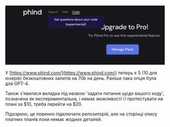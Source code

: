 <!--
date: 2025-02-02T23:23:04.111Z
photo: ![Photo](2024-04-06-07-08-30.jpg)


-->

![Photo](2024-04-06-07-08-30.jpg)

У  [https://www.phind.com/](https://www.phind.com/) теперь є 5 (10 для юзерів) безкоштовних запитів на 70b на день. Раніше така опція була для GPT-4. 

Також з'явилася вкладка під назвою 'задати питання щодо вашого коду', позначена як експериментальна, і немає можливості її протестувати на плані за $10, треба перейти на $20. 

Підозрюю, це повинно підключати репозиторій, але на сторінці опису платних планів поки немає жодних деталей.